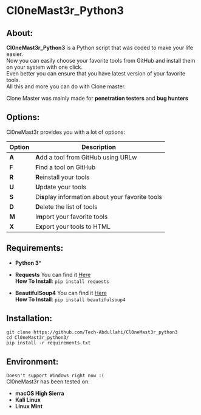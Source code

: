 # **Cl0neMast3r_Python3**

## About:
**Cl0neMast3r_Python3** is a Python script that was coded to make your life easier.
<br>Now you can easily choose your favorite tools from GitHub and install them on your system with one click.<br>
Even better you can ensure that you have latest version of your favorite tools.<br>
All this and more you can do with Clone master.

Clone Master was mainly made for **penetration testers** and **bug hunters** 
## Options:
Cl0neMast3r provides you with a lot of options:

Option | Description
------ | -----------
**A**  | **A**dd a tool from GitHub using URLw
**F**  | **F**ind a tool on GitHub
**R**  | **R**einstall your tools
**U**  | **U**pdate your tools
**S**  | Di**s**play information about your favorite tools
**D**  | **D**elete the list of tools
**M**  | I**m**port your favorite tools
**X**  | E**x**port your tools to HTML

## Requirements:
* **Python 3***

* **Requests** You can find it [Here](https://pypi.python.org/pypi/requests)<br>
**How To Install**: `pip install requests`

* **BeautifulSoup4** You can find it [Here](https://pypi.python.org/pypi/beautifulsoup4)<br>
**How To Install**: `pip install beautifulsoup4`


## Installation:
```
git clone https://github.com/Tech-Abdullahi/Cl0neMast3r_python3
cd Cl0neMast3r_python3/
pip install -r requirements.txt
```

## Environment:
`Doesn't support Windows right now :(`<br>
Cl0neMast3r has been tested on:
* **macOS High Sierra**
* **Kali Linux**
* **Linux Mint**


